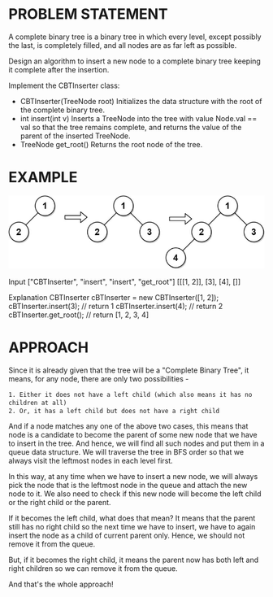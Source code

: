 # PROBLEM STATEMENT

A complete binary tree is a binary tree in which every level, except possibly the last, is completely filled, and all nodes are as far left as possible.

Design an algorithm to insert a new node to a complete binary tree keeping it complete after the insertion.

Implement the CBTInserter class:

 - CBTInserter(TreeNode root) Initializes the data structure with the root of the complete binary tree.
 - int insert(int v) Inserts a TreeNode into the tree with value Node.val == val so that the tree remains complete, and returns the value of the parent of the inserted TreeNode.
 - TreeNode get_root() Returns the root node of the tree.
  
# EXAMPLE

![alt text](image.png)

Input
["CBTInserter", "insert", "insert", "get_root"]
[[[1, 2]], [3], [4], []]

Explanation
CBTInserter cBTInserter = new CBTInserter([1, 2]);
cBTInserter.insert(3);  // return 1
cBTInserter.insert(4);  // return 2
cBTInserter.get_root(); // return [1, 2, 3, 4]

# APPROACH

Since it is already given that the tree will be a "Complete Binary Tree", it means, for any node, there are only two possibilities - 

	1. Either it does not have a left child (which also means it has no children at all)
	2. Or, it has a left child but does not have a right child

And if a node matches any one of the above two cases, this means that node is a candidate to become the parent of some new node that we have to insert in the tree. And hence, we will find all such nodes and put them in a queue data structure. We will traverse the tree in BFS order so that we always visit the leftmost nodes in each level first.

In this way, at any time when we have to insert a new node, we will always pick the node that is the leftmost node in the queue and attach the new node to it. We also need to check if this new node will become the left child or the right child or the parent.

If it becomes the left child, what does that mean? It means that the parent still has no right child so the next time we have to insert, we have to again insert the node as a child of current parent only. Hence, we should not remove it from the queue.

But, if it becomes the right child, it means the parent now has both left and right children so we can remove it from the queue.

And that's the whole approach!